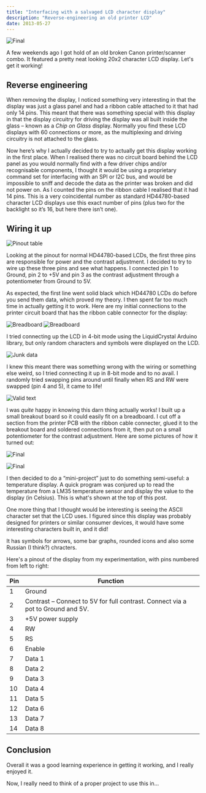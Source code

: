 ```yaml
---
title: "Interfacing with a salvaged LCD character display"
description: "Reverse-engineering an old printer LCD"
date: 2013-05-27
---
```



![Final](/images/posts/interfacing-salvaged-lcd-display/IMG_07481.jpg "Final")

A few weekends ago I got hold of an old broken Canon printer/scanner combo. It featured a pretty neat looking 20x2 character LCD display. Let's get it working!

## Reverse engineering

When removing the display, I noticed something very interesting in that the display was just a glass panel and had a ribbon cable attached to it that had only 14 pins. This meant that there was something special with this display in that the display circuitry for driving the display was all built inside the glass – known as a *Chip on Glass* display. Normally you find these LCD displays with 60 connections or more, as the multiplexing and driving circuitry is not attached to the glass.

Now here’s why I actually decided to try to actually get this display working in the first place. When I realised there was no circuit board behind the LCD panel as you would normally find with a few driver chips and/or recognisable components, I thought it would be using a proprietary command set for interfacing with an SPI or I2C bus, and would be impossible to sniff and decode the data as the printer was broken and did not power on.
As I counted the pins on the ribbon cable I realised that it had 14 pins. This is a very coincidental number as standard HD44780-based character LCD displays use this exact number of pins (plus two for the backlight so it’s 16, but here there isn’t one).

## Wiring it up

![Pinout table](/images/posts/interfacing-salvaged-lcd-display/pinout_table.jpg "Pinout table")

Looking at the pinout for normal HD44780-based LCDs, the first three pins are responsible for power and the contrast adjustment. I decided to try to wire up these three pins and see what happens. I connected pin 1 to Ground, pin 2 to +5V and pin 3 as the contrast adjustment through a potentiometer from Ground to 5V.

As expected, the first line went solid black which HD44780 LCDs do before you send them data, which proved my theory. I then spent far too much time in actually getting it to work.
Here are my initial connections to the printer circuit board that has the ribbon cable connector for the display:

![Breadboard](/images/posts/interfacing-salvaged-lcd-display/IMG_0743.jpg "Breadboard")
![Breadboard](/images/posts/interfacing-salvaged-lcd-display/IMG_07451.jpg "Breadboard")

I tried connecting up the LCD in 4-bit mode using the LiquidCrystal Arduino library, but only random characters and symbols were displayed on the LCD.

![Junk data](/images/posts/interfacing-salvaged-lcd-display/IMG_0768.jpg "Junk data")

I knew this meant there was something wrong with the wiring or something else weird, so I tried connecting it up in 8-bit mode and to no avail. I randomly tried swapping pins around until finally when RS and RW were swapped (pin 4 and 5), it came to life!

![Valid text](/images/posts/interfacing-salvaged-lcd-display/IMG_0772.jpg "Valid text")

I was *quite* happy in knowing this darn thing actually works!
I built up a small breakout board so it could easily fit on a breadboard. I cut off a section from the printer PCB with the ribbon cable connecter, glued it to the breakout board and soldered connections from it, then put on a small potentiometer for the contrast adjustment.
Here are some pictures of how it turned out:

![Final](/images/posts/interfacing-salvaged-lcd-display/IMG_07581.jpg "Final")

![Final](/images/posts/interfacing-salvaged-lcd-display/IMG_0760.jpg "Final")

I then decided to do a “mini-project” just to do something semi-useful: a temperature display.
A quick program was conjured up to read the temperature from a LM35 temperature sensor and display the value to the display (in Celsius). This is what's shown at the top of this post.

One more thing that I thought would be interesting is seeing the ASCII character set that the LCD uses. I figured since this display was probably designed for printers or similar consumer devices, it would have some interesting characters built in, and it did!

It has symbols for arrows, some bar graphs, rounded icons and also some Russian (I think?) chracters.

Here's a pinout of the display from my experimentation, with pins numbered from left to right:

Pin | Function
--- | ---
1   | Ground
2   | Contrast – Connect to 5V for full contrast. Connect via a pot to Ground and 5V.
3   | +5V power supply
4   | RW
5   | RS
6   | Enable
7   | Data 1
8   | Data 2
9   | Data 3
10  | Data 4
11  | Data 5
12  | Data 6
13  | Data 7
14  | Data 8

## Conclusion

Overall it was a good learning experience in getting it working, and I really enjoyed it.

Now, I really need to think of a proper project to use this in...